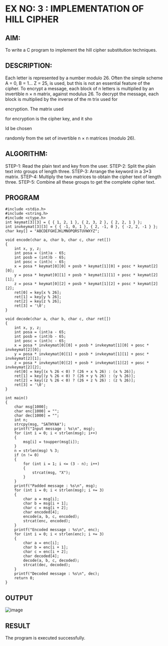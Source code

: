 # EX NO: 3 : IMPLEMENTATION OF HILL CIPHER

## AIM:

 To write a C program to implement the hill cipher substitution techniques.

## DESCRIPTION:

Each letter is represented by a number modulo 26. Often the simple scheme A = 0, B
= 1... Z = 25, is used, but this is not an essential feature of the cipher. To encrypt a message, each block of n letters is  multiplied by an invertible n × n matrix, against modulus 26. To
decrypt the message, each block is multiplied by the inverse of the m trix used for
 
encryption. The matrix used
 
for encryption is the cipher key, and it sho
 
ld be chosen
 
randomly from the set of invertible n × n matrices (modulo 26).


## ALGORITHM:

STEP-1: Read the plain text and key from the user. 
STEP-2: Split the plain text into groups of length three. 
STEP-3: Arrange the keyword in a 3*3 matrix.
STEP-4: Multiply the two matrices to obtain the cipher text of length three.
STEP-5: Combine all these groups to get the complete cipher text.

## PROGRAM 

```
#include <stdio.h>  
#include <string.h>  
#include <ctype.h> 
int keymat[3][3] = { { 1, 2, 1 }, { 2, 3, 2 }, { 2, 2, 1 } };  
int invkeymat[3][3] = { { -1, 0, 1 }, { 2, -1, 0 }, { -2, 2, -1 } };  
char key[] = "ABCDEFGHIJKLMNOPQRSTUVWXYZ";

void encode(char a, char b, char c, char ret[])  
{
    int x, y, z;  
    int posa = (int)a - 65;  
    int posb = (int)b - 65;  
    int posc = (int)c - 65; 
    x = posa * keymat[0][0] + posb * keymat[1][0] + posc * keymat[2][0]; 
    y = posa * keymat[0][1] + posb * keymat[1][1] + posc * keymat[2][1]; 
    z = posa * keymat[0][2] + posb * keymat[1][2] + posc * keymat[2][2]; 
    ret[0] = key[x % 26]; 
    ret[1] = key[y % 26]; 
    ret[2] = key[z % 26]; 
    ret[3] = '\0';
}

void decode(char a, char b, char c, char ret[])  
{  
    int x, y, z;  
    int posa = (int)a - 65;  
    int posb = (int)b - 65;  
    int posc = (int)c - 65; 
    x = posa * invkeymat[0][0] + posb * invkeymat[1][0] + posc * invkeymat[2][0]; 
    y = posa * invkeymat[0][1] + posb * invkeymat[1][1] + posc * invkeymat[2][1]; 
    z = posa * invkeymat[0][2] + posb * invkeymat[1][2] + posc * invkeymat[2][2]; 
    ret[0] = key[(x % 26 < 0) ? (26 + x % 26) : (x % 26)]; 
    ret[1] = key[(y % 26 < 0) ? (26 + y % 26) : (y % 26)]; 
    ret[2] = key[(z % 26 < 0) ? (26 + z % 26) : (z % 26)]; 
    ret[3] = '\0'; 
}

int main()  
{  
    char msg[1000];  
    char enc[1000] = "";  
    char dec[1000] = "";  
    int n; 
    strcpy(msg, "SATHYAA"); 
    printf("Input message : %s\n", msg); 
    for (int i = 0; i < strlen(msg); i++)  
    {
        msg[i] = toupper(msg[i]); 
    } 
    n = strlen(msg) % 3; 
    if (n != 0)  
    {
        for (int i = 1; i <= (3 - n); i++)  
        {
            strcat(msg, "X");
        } 
    } 
    printf("Padded message : %s\n", msg);
    for (int i = 0; i < strlen(msg); i += 3)  
    {
        char a = msg[i]; 
        char b = msg[i + 1]; 
        char c = msg[i + 2]; 
        char encoded[4]; 
        encode(a, b, c, encoded); 
        strcat(enc, encoded); 
    }
    printf("Encoded message : %s\n", enc); 
    for (int i = 0; i < strlen(enc); i += 3)
    {
        char a = enc[i]; 
        char b = enc[i + 1]; 
        char c = enc[i + 2]; 
        char decoded[4]; 
        decode(a, b, c, decoded); 
        strcat(dec, decoded);
    }
    printf("Decoded message : %s\n", dec); 
    return 0;
}
```


## OUTPUT

![image](https://github.com/user-attachments/assets/5b532075-4a8a-4512-bc65-f76ae4648bb8)


## RESULT

The program is executed successfully.

